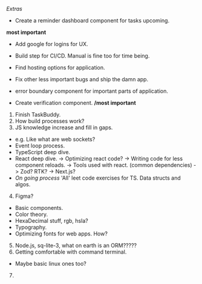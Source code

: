 *Extras*
- Create a reminder dashboard component for tasks upcoming.

**most important**
- Add google for logins for UX.
- Build step for CI/CD. Manual is fine too for time being.
- Find hosting options for application.
- Fix other less important bugs and ship the damn app.

- error boundary component for important parts of application.

- Create verification component.
**/most important**

1. Finish TaskBuddy.
2. How build processes work?
3. JS knowledge increase and fill in gaps.
  - e.g. Like what are web sockets?
  - Event loop process.
  - TypeScript deep dive.
  - React deep dive.
    -> Optimizing react code?
    -> Writing code for less component reloads.
    -> Tools used with react. (common dependencies)
    -> Zod? RTK?
    -> Next.js?
  - *On going process* 'All' leet code exercises for TS. Data structs and algos.
4. Figma?
  - Basic components.
  - Color theory.
  - HexaDecimal stuff, rgb, hsla?
  - Typography.
  - Optimizing fonts for web apps. How?
5. Node.js, sq-lite-3, what on earth is an ORM?????
6. Getting comfortable with command terminal.
  - Maybe basic linux ones too?
7.
